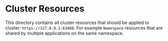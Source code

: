 # Cluster Resources
This directory contains all cluster resources that should be applied to cluster: `https://127.0.0.1:63480`.
For example `Namespace` resources that are shared by multiple applications on the same namespace.
